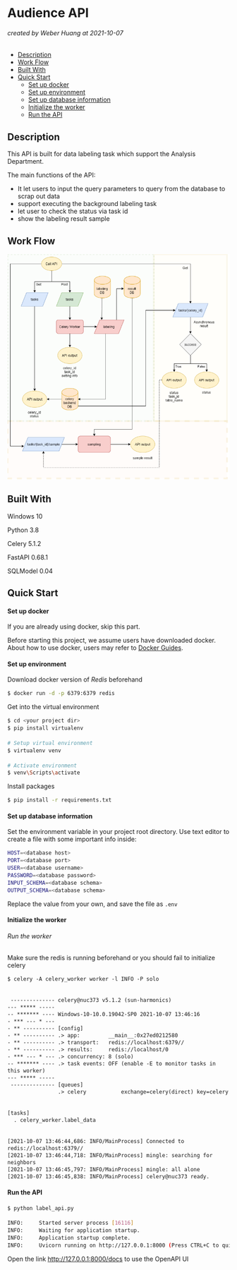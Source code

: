 # Audience API

###### created by Weber Huang at 2021-10-07

+ [Description](#description)
+ [Work Flow](#work-flow)
+ [Built With](#built-with)
+ [Quick Start](#quick-start)
  + [Set up docker](#set-up-docker)
  + [Set up environment](#set-up-environment)
  + [Set up database information](#set-up-database-information)
  + [Initialize the worker](#initialize-the-worker)
  + [Run the API](run-the-api)

## Description

This API is built for data labeling task which support the Analysis Department.

The main functions of the API: 

+ It let users to input the query parameters to query from the database to scrap out data 
+ support executing the background labeling task
+ let user to check the status via task id
+ show the labeling result sample

## Work Flow

<img src="workflow.png">

## Built With

Windows 10

Python 3.8

Celery 5.1.2

FastAPI 0.68.1

SQLModel 0.04

## Quick Start

#### Set up docker

If you are already using docker, skip this part.

Before starting this project, we assume users have downloaded docker. About how to use docker, users may refer to [Docker Guides](https://docs.docker.com/get-started/).

#### Set up environment

Download docker version of *Redis* beforehand

```bash
$ docker run -d -p 6379:6379 redis
```

Get into the virtual environment

```bash
$ cd <your project dir>
$ pip install virtualenv

# Setup virtual environment
$ virtualenv venv

# Activate environment
$ venv\Scripts\activate
```

Install packages

```bash
$ pip install -r requirements.txt
```

#### Set up database information

Set the environment variable in your project root directory. Use text editor to create a file with some important info inside:

```bash
HOST=<database host>
PORT=<database port>
USER=<database username>
PASSWORD=<database password>
INPUT_SCHEMA=<database schema>
OUTPUT_SCHEMA=<database schema>
```

Replace the value from your own, and save the file as `.env`

#### Initialize the worker

###### Run the worker

Make sure the redis is running beforehand or you should fail to initialize celery

```
$ celery -A celery_worker worker -l INFO -P solo


 -------------- celery@nuc373 v5.1.2 (sun-harmonics)
--- ***** -----
-- ******* ---- Windows-10-10.0.19042-SP0 2021-10-07 13:46:16
- *** --- * ---
- ** ---------- [config]
- ** ---------- .> app:         __main__:0x27ed0212580
- ** ---------- .> transport:   redis://localhost:6379//
- ** ---------- .> results:     redis://localhost/0
- *** --- * --- .> concurrency: 8 (solo)
-- ******* ---- .> task events: OFF (enable -E to monitor tasks in this worker)
--- ***** -----
 -------------- [queues]
                .> celery           exchange=celery(direct) key=celery


[tasks]
  . celery_worker.label_data


[2021-10-07 13:46:44,686: INFO/MainProcess] Connected to redis://localhost:6379//
[2021-10-07 13:46:44,718: INFO/MainProcess] mingle: searching for neighbors
[2021-10-07 13:46:45,797: INFO/MainProcess] mingle: all alone
[2021-10-07 13:46:45,838: INFO/MainProcess] celery@nuc373 ready.

```

#### Run the API

```bash
$ python label_api.py

INFO:     Started server process [16116]
INFO:     Waiting for application startup.
INFO:     Application startup complete.
INFO:     Uvicorn running on http://127.0.0.1:8000 (Press CTRL+C to quit)
```

Open the link http://127.0.0.1:8000/docs to use the OpenAPI UI






